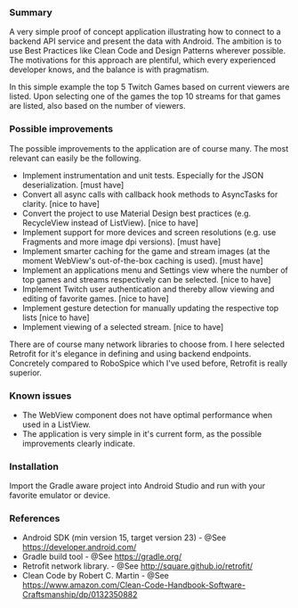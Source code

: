 ### Summary

A very simple proof of concept application illustrating how to connect to a backend API service and present the data with Android.
The ambition is to use Best Practices like Clean Code and Design Patterns wherever possible. The motivations for this approach are plentiful, which every experienced developer knows, and the balance is with pragmatism.

In this simple example the top 5 Twitch Games based on current viewers are listed. 
Upon selecting one of the games the top 10 streams for that games are listed, also based on the number of viewers.

### Possible improvements

The possible improvements to the application are of course many. The most relevant can easily be the following.

* Implement instrumentation and unit tests. Especially for the JSON deserialization. [must have]
* Convert all async calls with callback hook methods to AsyncTasks for clarity. [nice to have]
* Convert the project to use Material Design best practices (e.g. RecycleView instead of ListView). [nice to have]
* Implement support for more devices and screen resolutions (e.g. use Fragments and more image dpi versions). [must have]
* Implement smarter caching for the game and stream images (at the moment WebView's out-of-the-box caching is used). [must have]
* Implement an applications menu and Settings view where the number of top games and streams respectively can be selected. [nice to have]
* Implement Twitch user authentication and thereby allow viewing and editing of favorite games. [nice to have]
* Implement gesture detection for manually updating the respective top lists [nice to have]
* Implement viewing of a selected stream. [nice to have]

There are of course many network libraries to choose from. I here selected Retrofit for it's elegance in defining and using backend endpoints.
Concretely compared to RoboSpice which I've used before, Retrofit is really superior.

### Known issues

* The WebView component does not have optimal performance when used in a ListView.
* The application is very simple in it's current form, as the possible improvements clearly indicate. 

### Installation

Import the Gradle aware project into Android Studio and run with your favorite emulator or device.

### References

* Android SDK (min version 15, target version 23) - @See https://developer.android.com/
* Gradle build tool - @See https://gradle.org/
* Retrofit network library. - @See http://square.github.io/retrofit/
* Clean Code by Robert C. Martin - @See https://www.amazon.com/Clean-Code-Handbook-Software-Craftsmanship/dp/0132350882
